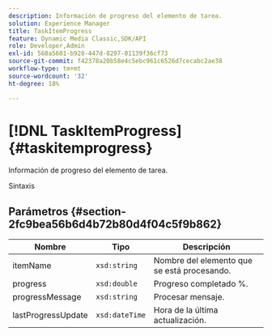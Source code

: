 ```yaml
---
description: Información de progreso del elemento de tarea.
solution: Experience Manager
title: TaskItemProgress
feature: Dynamic Media Classic,SDK/API
role: Developer,Admin
exl-id: 568a5601-b928-447d-8297-01139f36cf73
source-git-commit: f42378a20b58e4c5ebc961c6526d7cecabc2ae38
workflow-type: tm+mt
source-wordcount: '32'
ht-degree: 18%

---
```


# [!DNL TaskItemProgress]{#taskitemprogress}

Información de progreso del elemento de tarea.

Sintaxis

## Parámetros {#section-2fc9bea56b6d4b72b80d4f04c5f9b862}

| Nombre | Tipo | Descripción |
|---|---|---|
| itemName | `xsd:string` | Nombre del elemento que se está procesando. |
| progress | `xsd:double` | Progreso completado %. |
| progressMessage | `xsd:string` | Procesar mensaje. |
| lastProgressUpdate | `xsd:dateTime` | Hora de la última actualización. |
